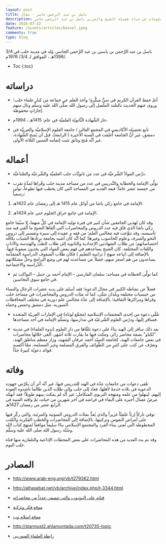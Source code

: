 ```yaml
---
layout: post
title: باسل بن عبد الرحمن جاسر - مقال
description: معلومات عن حياة فضيلة الشيخ والمربي باسل بن عبد الرحمن جاسر
date: 2016-07-22
feature: /assets/articles/bassel.jpeg
comments: true
type: blog
---
```




باسل بن عبد الرَّحمن بن ياسين بن عبد الرَّحمن الجاسر، وُلد في مدينة حلب في 3/4 /1396هـ ، الموافق لـ 3/4/ 1976م.

* Toc
{:toc}

# دراساته

* أتمّ حفظ القرآن الكريم في سنٍّ مبكِّرةٍ؛ وأخذ العلم عن جماعة من كبار علماء حلب؛ وروى عنهم الحديث بالسَّند المتَّصل إلى رسول الله صلَّى الله عليه وسلَّم ونال منهم إجازاتٍ محفوظة.

* حاز الشَّهادة الثَّانويّة العلميَّة في عام: 1415هـ ، 1994م.

* تابع تحصيله الأكاديمي في المجمع العالي / جامعة العلوم الإسلاميَّة والعربيَّة في دمشق، غير أنَّ الجامعة أُغلقت في السنة الأخيرة ( الرابعة)، قبل أن يُمنح الشَّهادة، غير أنَّه مُنح وثائق تثبت إتمامه السنين الثلاثة الأولى.

# أعماله

* درَّس الموادَّ الشَّرعيَّة في عدد من ثانويَّات حلب العلميَّة والشَّرعيَّة والصِّناعيَّة.

* تولَّى الإمامة والخطابة والتَّدريس في عدد من مساجد مدينة حلب وقُراها لمدَّة تقرب من خمسة عشر عاماً؛ فبعد العديد من المساجد التي كان يخطب فيها تطوعاً، تولى رسمياً:

1. الإمامة في جامع زكي باشا من أوائل عام 1415 هـ إلى رمضان عام 1422هـ.

2. الإمامة في جامع خراق الجلوم حتى عام 1424هـ.

وقد كان لهذين الجامعين شأن كبير في فترة توليه الإمامة في كلٍّ منهما، لا سيَّما جامع زكي باشا الذي فاق فيه عدد الدروس والمحاضرات التي ألقاها الشيخ ما أُلقي فيه منذ تأسيسه، وقد تنوَّعت فيه مجالس العلم؛ من فقه و عقيدة إلى سيرة وتفسير إلى دروس النحو والصرف وعلوم الحاسوب وغيرها؛ كما أنَّه كان أشبه بجامعة يرتادها الشباب بكافِّة اختصاصاتهم؛ من طلاب الشهادتين الإعدادية والثانوية إلى طلاب الطبٍّ والهندسة والآدابٍ واللغات المختلفة. كان الشيخ يساعدهم في فهم بعض المواد التي يجدون صعوبةً فيها، بالإضافة إلى اتباعه منهج ( تراتبية التعليم ) فكان طلاب الصفوف الدراسية المتقدِّمة يساعدون من هم أصغر منهم، فضلاً عن مساعدته لهم في وضع البرامج وحلِّ مشكلاتهم الدِّراسية والاجتماعية..

* كما تولَّى الخطابة في مساجد: سلمان الفارسي – الإمام أحمد بن حنبل – البواكب ثم في جامع سوق النحاسين.

فضلاً عن نشاطه الكبير في مجال الدعوة؛ فقد أسلم على يديه عشرات الرجال والنساء من جنسيات مختلفة وبلدان شتَّى، كما له مئات الدروس والمحاضرات في مساجد حلب وقراها ومراكزها الثقافية؛ بالإضافة إلى عدَّة مجالس علم دورية في مختلف المحافظات السورية، مثل دمشق وحمص وحماه.

* تلقَّى دعوة من إحدى المجمعات الإسلامية (مجمَّع لوتاه) في الإمارات العربيّة المتحدة فسافر إليها، ودرّس العلوم الشّرعيّة في مدارسها، وتسلّم الإمامة في أحد مساجدها.

* بعد ذلك سافر إلى الهند بناءً على دعوة تلقَّاها من دار العلوم (ندوة العلماء) في مدينة "لكناو" بصفة محاضر زائر، ومكث فيها ما يقارب ثلاثة أشهر، ألقى خلالها محاضرات في بعض جامعات الهند، كجامعة السيّد أحمد عرفان الشهيد، وزار معظم مناطق الهند، وتعرّف عن كثب على كثيرٍ من الطّوائف والفرق المسلمة وغير المسلمة، ممّا أكسبه فوائد دعويّة كبيرةً جدّاً.

# وفاته

تلقى دعوات من جامعات عدّة في الهند للتدريس فيها، غير أنّه آثر أن يكرّس جهوده الدعوية في بلاده خدمةً لأهلها، فعاد إلى حلب وإلى طلابه الذين طالما ناشدوه العودة إليهم، لينهلوا من علمه ومنهجه التربوي المتكامل؛ غير أنّه لم يمكث بينهم طويلاً؛ فقد أنهكه مرضٌ عضال أجبره على البقاء في فراشه في آخر شهرين من حياته، ثمّ وافته المنية في الرابع عشر من رمضان 1427هـ.

توفي تاركاً إرثاً علميّاً غزيراً والذي يُعدُّ بمئات الدروس الصوتية والمرئية، والتي ركّز فيها على أمراض النفوس وتزكيتها، بالإضافة إلى المحاضرات والخطب الفكرية والكتب المخطوطة التي تُعنى ببناء الفرد والمجتمع الإسلامي بناءً سليماً موافقاً لمنهج كتاب الله وسُنّة رسول الله صلى الله عليه وسلّم.

وقد تم بث العديد من هذه المحاضرات على بعض المحطات الإذاعية والتلفازية منها قناة حلب اليوم.

# المصادر

* <http://www.arab-eng.org/vb/t279362.html>

* <http://alhasebat.net/vb/archive/index.php/t-3344.html>

* [قناته على اليوتيوب والتي تتضمن عدداً من محاضراته](https://www.youtube.com/channel/UC7FbNLMioKp8F_cPoMJKrLQ)

* [موقع فكر وتزكية](http://fikrwatazkiya.com)

* [موقع إسلام وب](http://audio.islamweb.net/audio/index.php?page=lecview&sid=1981)

* <http://starmust2.ahlamontada.com/t20735-topic>

* [رابطة العلماء السوريين](http://www.islamsyria.com/portal/article/show/531)

